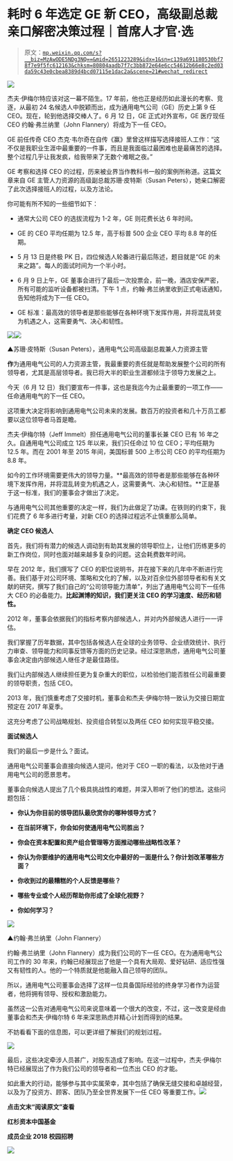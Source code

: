 # 耗时 6 年选定 GE 新 CEO，高级副总裁亲口解密决策过程｜首席人才官·选

> 原文：[`mp.weixin.qq.com/s?__biz=MzAwODE5NDg3NQ==&mid=2651223289&idx=1&sn=c139a691180530bf78f7e9f5fc612163&chksm=80804aadb7f7c3bb872e64e6cc54612b66e8c2ed03da59c43e0cbea8389d4bcd07115e1dac2a&scene=21#wechat_redirect`](http://mp.weixin.qq.com/s?__biz=MzAwODE5NDg3NQ==&mid=2651223289&idx=1&sn=c139a691180530bf78f7e9f5fc612163&chksm=80804aadb7f7c3bb872e64e6cc54612b66e8c2ed03da59c43e0cbea8389d4bcd07115e1dac2a&scene=21#wechat_redirect)

![](img/92fa812b59fb32c6bd4b251d8d61aae9.png)

杰夫·伊梅尔特应该对这一幕不陌生。17 年前，他也正是经历如此漫长的考察、竞逐，从最初 24 名候选人中脱颖而出，成为通用电气公司（GE）历史上第 9 任 CEO。现在，轮到他选择交棒人了。6 月 12 日，GE 正式对外宣布，GE 医疗现任 CEO 约翰·弗兰纳里（John Flannery）将成为下一任 CEO。

GE 前任传奇 CEO 杰克·韦尔奇在自传《赢》里曾这样描写选择接班人工作：“这不仅是我职业生涯中最重要的一件事，而且是我面临过最困难也是最痛苦的选择。整个过程几乎让我发疯，给我带来了无数个难眠之夜。”

GE 考察和选择 CEO 的过程，历来被业界当作教科书一般的案例所称道。这篇文章来自 GE 主管人力资源的高级副总裁苏珊·皮特斯（Susan Peters），她亲口解密了此次选择接班人的过程，以及方法论。

你可能有所不知的一些细节如下：

*   通常大公司 CEO 的选拔流程为 1-2 年，GE 则花费长达 6 年时间。

*   GE 的 CEO 平均任期为 12.5 年，高于标普 500 企业 CEO 平均 8.8 年的任期。

*   5 月 13 日是终极 PK 日，四位候选人轮番进行最后陈述，题目就是“GE 的未来之路”。每人的面试时间为一个半小时。

*   6 月 9 日上午，GE 董事会进行了最后一次投票会，前一晚，酒店安保严密，所有可能的监听设备都被扫清。下午 1 点，约翰·弗兰纳里收到正式电话通知，告知他将成为下一任 CEO。

*   GE 标准：最高效的领导者是那些能够在各种环境下发挥作用，并将混乱转变为机遇之人，这需要勇气、决心和韧性。

![](img/7159213df6479e3e158d6ed2c50eb914.png)![](img/a1894e92d2a62a36f90a8d60111d3046.png)

▲苏珊·皮特斯（Susan Peters），通用电气公司高级副总裁兼人力资源主管

**作**为通用电气公司的人力资源主管，我最重要的责任就是帮助发展整个公司的所有领导者，尤其是高层领导者。我已将大半的职业生涯都倾注于领导力发展之上。

今天（6 月 12 日）我们要宣布一件事，这也是我迄今为止最重要的一项工作——任命通用电气的下一任 CEO。

这项重大决定将影响到通用电气公司未来的发展。数百万的投资者和几十万员工都要以这位领导者马首是瞻。

杰夫·伊梅尔特（Jeff Immelt）担任通用电气公司的董事长兼 CEO 已有 16 年之久。自通用电气公司成立 125 年以来，我们只任命过 10 位 CEO；平均任期为 12.5 年。而在 2001 年至 2015 年间，美国标普 500 上市公司 CEO 的平均任期为 8.8 年。

如今的工作环境需要更伟大的领导力量。**最高效的领导者是那些能够在各种环境下发挥作用，并将混乱转变为机遇之人，这需要勇气、决心和韧性。**正是基于这一标准，我们的董事会才做出了决定。

与通用电气公司其他重要的决定一样，我们为此做足了功课。在铁则的约束下，我们花费了 6 年多进行考量，对新 CEO 的选择过程远不止慎重那么简单。

**确定 CEO 候选人**

首先，我们将有潜力的候选人调动到有助其发展的领导职位上，让他们历练更多的新工作岗位，同时也面对越来越多复杂的问题。这会耗费数年时间。

早在 2012 年，我们撰写了 CEO 的职位说明书，并在接下来的几年中不断进行完善。我们基于对公司环境、策略和文化的了解，以及对百余位外部领导者和有关文献的研究，撰写了我们自己的“公司领导能力清单”，列出了通用电气公司下一任伟大 CEO 的必备能力。**比起渊博的知识，我们更关注 CEO 的学习速度、经历和韧性。**

2012 年，董事会依据我们的指标考察内部候选人，并对内外部候选人进行一一评估。

我们掌握了历年数据，其中包括各候选人在全球的业务领导、企业绩效统计、执行力审查、领导能力和同事反馈等方面的历史记录。经过深思熟虑，通用电气公司董事会决定由内部候选人继任才是最佳路径。

我们让内部候选人继续担任更为复杂重大的职位，以检验他们能否胜任公司最重要的领导职责，包括 CEO。

2013 年，我们慎重考虑了交接时机，董事会和杰夫·伊梅尔特一致认为交接日期宜预定在 2017 年夏季。

这充分考虑了公司战略规划、投资组合转型以及两任 CEO 如何实现平稳交接。

**面试候选人**

我们的最后一步是什么？面试。

通用电气公司董事会直接向候选人提问，他对于 CEO 一职的看法，以及他对于通用电气公司的愿景思考。

董事会向候选人提出了几个极具挑战性的难题，并深入聆听了他们的想法。这些问题包括：

*   **你认为你目前的领导团队最欣赏你的哪种领导方式？**

*   **在当前环境下，你会如何使通用电气公司胜出？**

*   **你会在资本配置和资产组合管理等方面推动哪些战略性改革？**

*   **你认为你要维护的通用电气公司文化中最好的一面是什么？你计划改革哪些方面？**

*   **你收到过的最糟糕的个人反馈是哪些？**

*   **哪些专业或个人经历帮助你形成了全球化视野？**

*   **你如何学习？**

![](img/164527dc9afdf5a1d3f76b1aa1ab76c2.png)

▲约翰·弗兰纳里（John Flannery）

约翰·弗兰纳里（John Flannery）成为我们公司的下一任 CEO。在为通用电气公司工作的 30 年来，约翰已经展现出了他是一个具有大局观、爱好钻研、适应性强又有韧性的人。他的一个特质就是他能融入自己领导的团队。

所以，通用电气公司董事会选择了这样一位具备国际经验的终身学习者作为运营者，他将拥有领导、授权和激励能力。

虽然这一公告对通用电气公司来说意味着一个很大的改变，不过，这一改变是经由董事会和杰夫·伊梅尔特 6 年来深思熟虑并精心计划而得到的结果。

不妨看看下面的信息图，可以更详细了解我们的规划过程。

![](img/cadf1f40befe3a9750b2dc5f214f346b.png)

最后，这些决定牵涉人员甚广，对股东造成了影响。在这一过程中，杰夫·伊梅尔特已经展现出了作为我们公司的领导者和一位杰出 CEO 的才能。

如此重大的行动，能够参与其中实属荣幸，其中包括了确保无缝交接和卓越经营，以及为了投资方、顾客、团队乃至全世界发展下一任 CEO 等重要工作。![](img/8228fa73f146e59212be7eeac06780b0.png)

**点击文末“阅读原文”查看**

**红杉资本中国基金**

**成员企业 2018 校园招聘**

![](img/b1da60462e0887f4c247e3f0a98221ad.png)